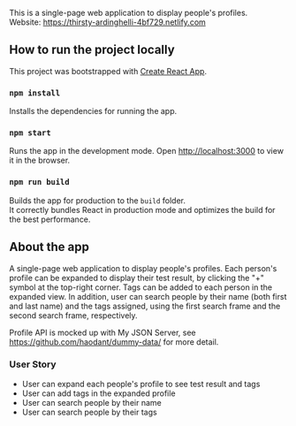 This is a single-page web application to display people's profiles.
<br>
Website: https://thirsty-ardinghelli-4bf729.netlify.com

## How to run the project locally

This project was bootstrapped with [Create React App](https://github.com/facebook/create-react-app).

### `npm install`
Installs the dependencies for running the app.

### `npm start`

Runs the app in the development mode.
Open [http://localhost:3000](http://localhost:3000) to view it in the browser.

### `npm run build`

Builds the app for production to the `build` folder.<br>
It correctly bundles React in production mode and optimizes the build for the best performance.

About the app
---

A single-page web application to display people's profiles. Each person's profile can be expanded to display their test result, by clicking the "+" symbol at the top-right corner. Tags can be added to each person in the expanded view. In addition, user can search people by their name (both first and last name) and the tags assigned, using the first search frame and the second search frame, respectively.

Profile API is mocked up with My JSON Server, see https://github.com/haodant/dummy-data/ for more detail.

### User Story
- User can expand each people's profile to see test result and tags
- User can add tags in the expanded profile
- User can search people by their name  
- User can search people by their tags
